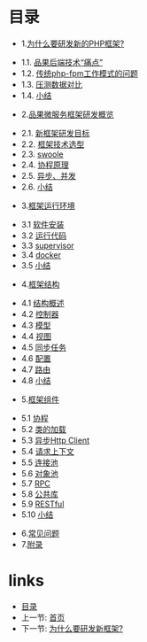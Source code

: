 # 目录
* 1.[为什么要研发新的PHP框架?](01.0-为什么要研发新的PHP框架?.md)
 - 1.1. [品果后端技术“痛点”](01.1-品果后端技术“痛点”.md)
 - 1.2. [传统php-fpm工作模式的问题](01.2-传统php-fpm工作模式的问题.md)
 - 1.3. [压测数据对比](01.3-压测数据对比.md)
 - 1.4. [小结](01.4-小结.md)
* 2.[品果微服务框架研发概览](02.0-品果微服务框架研发概览.md)
 - 2.1. [新框架研发目标](02.1-新框架研发目标.md)
 - 2.2. [框架技术选型](02.2-框架技术选型.md)
 - 2.3. [swoole](02.3-swoole.md)
 - 2.4. [协程原理](02.4-协程原理.md)
 - 2.5. [异步、并发](02.5-步、并发.md)
 - 2.6. [小结](02.6-小结.md)
* 3.[框架运行环境](03.0-框架运行环境.md)
 - 3.1 [软件安装](03.1-软件安装.md)
 - 3.2 [运行代码](03.2-运行代码.md)
 - 3.3 [supervisor](03.3-supervisor.md)
 - 3.4 [docker](03.4-docker.md)
 - 3.5 [小结](03.5-小结.md)
* 4.[框架结构](04.0-框架结构.md)
 - 4.1 [结构概述](04.1-结构概述.md)
 - 4.2 [控制器](04.2-控制器.md)
 - 4.3 [模型](04.3-模型.md)
 - 4.4 [视图](04.4-视图.md)
 - 4.5 [同步任务](04.5-同步任务.md)
 - 4.6 [配置](04.6-配置.md)
 - 4.7 [路由](04.7-路由.md)
 - 4.8 [小结](04.8-小结.md)
* 5.[框架组件](05.0-框架组件.md)
 - 5.1 [协程](05.1-协程.md)
 - 5.2 [类的加载](05.2-类的加载.md)
 - 5.3 [异步Http Client](05.3-异步Http%20Client.md)
 - 5.4 [请求上下文](05.4-请求上下文.md)
 - 5.5 [连接池](05.5-连接池.md)
 - 5.6 [对象池](05.6-对象池.md)
 - 5.7 [RPC](05.7-RPC.md)
 - 5.8 [公共库](05.8-公共库.md)
 - 5.9 [RESTful](05.9-RESTful.md)
 - 5.10 [小结](05.10-小结.md)
* 6.[常见问题](06.0-常见问题.md)
* 7.[附录](07.0-附录.md)
# links
  * [目录](<preface-目录.md>)
  * 上一节: [首页](<../README.md>)
  * 下一节: [为什么要研发新框架?](<01.0-为什么要研发新框架?.md>)